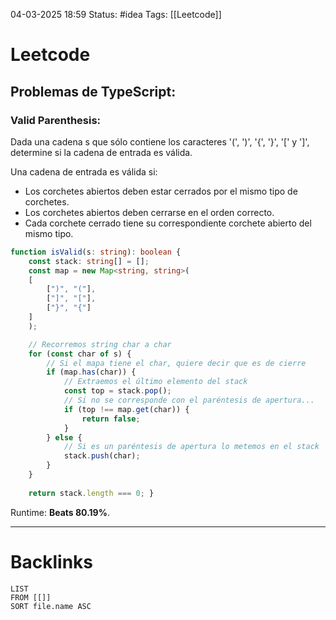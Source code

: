 04-03-2025 18:59
Status: #idea
Tags: [[Leetcode]]

# Leetcode

## Problemas de TypeScript:
### **Valid Parenthesis**:

Dada una cadena s que sólo contiene los caracteres '(', ')', '{', '}', '[' y ']', determine si la cadena de entrada es válida.

Una cadena de entrada es válida si:

- Los corchetes abiertos deben estar cerrados por el mismo tipo de corchetes.
- Los corchetes abiertos deben cerrarse en el orden correcto.
- Cada corchete cerrado tiene su correspondiente corchete abierto del mismo tipo.
 

```typescript
function isValid(s: string): boolean { 
	const stack: string[] = []; 
	const map = new Map<string, string>(
	[ 
		[")", "("],
		["]", "["],
		["}", "{"]
	]
	); 

	// Recorremos string char a char
	for (const char of s) {
		// Si el mapa tiene el char, quiere decir que es de cierre 
		if (map.has(char)) { 
			// Extraemos el último elemento del stack
			const top = stack.pop(); 
			// Si no se corresponde con el paréntesis de apertura...
			if (top !== map.get(char)) { 
				return false; 
			} 
		} else {
			// Si es un paréntesis de apertura lo metemos en el stack
			stack.push(char); 
		} 
	} 
	
	return stack.length === 0; }
```

Runtime: **Beats 80.19%**.





---
# Backlinks

```dataview
LIST
FROM [[]]
SORT file.name ASC
```

